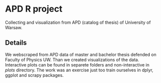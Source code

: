 APD R project
=============

Collecting and visualization from APD (catalog of thesis) of University of Warsaw.

## Details
We webscraped from APD data of master and bachelor thesis defended on Faculty of Physics UW.
Than we created visualizations of the data. Interactive plots can be found in separete folders
and non-interactive in *plots* directory.
The work was an exercise just too train ourselves in dplyr, ggplot and scrapy packages.

